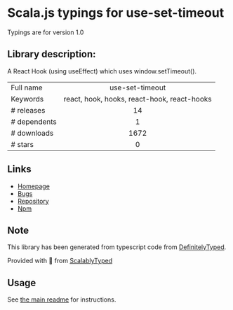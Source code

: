 
# Scala.js typings for use-set-timeout

Typings are for version 1.0

## Library description:
A React Hook (using useEffect) which uses window.setTimeout().

|                    |                 |
| ------------------ | :-------------: |
| Full name          | use-set-timeout |
| Keywords           | react, hook, hooks, react-hook, react-hooks |
| # releases         | 14 |
| # dependents       | 1 |
| # downloads        | 1672 |
| # stars            | 0 |

## Links
- [Homepage](https://reacthooks.org/use-set-timeout)
- [Bugs](https://gitlab.com/chilts/reacthooks/issues)
- [Repository](https://gitlab.com/chilts/reacthooks)
- [Npm](https://www.npmjs.com/package/use-set-timeout)
    


## Note
This library has been generated from typescript code from [DefinitelyTyped](https://definitelytyped.org).

Provided with :purple_heart: from [ScalablyTyped](https://github.com/oyvindberg/ScalablyTyped)

## Usage
See [the main readme](../../readme.md) for instructions.


